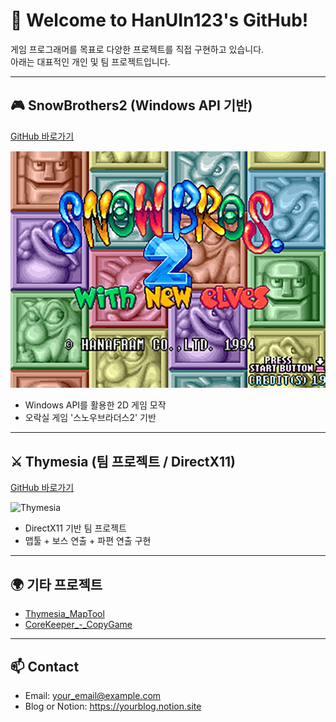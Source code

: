 # 👋 Welcome to HanUIn123's GitHub!

게임 프로그래머를 목표로 다양한 프로젝트를 직접 구현하고 있습니다.  
아래는 대표적인 개인 및 팀 프로젝트입니다.

---

## 🎮 SnowBrothers2 (Windows API 기반)
[GitHub 바로가기](https://github.com/HanUIn123/SnowBrothers2)

![SnowBrothers2](https://raw.githubusercontent.com/HanUIn123/SnowBrothers2/main/Images/SnowBrothers.png)

- Windows API를 활용한 2D 게임 모작  
- 오락실 게임 '스노우브라더스2' 기반

---

## ⚔️ Thymesia (팀 프로젝트 / DirectX11)
[GitHub 바로가기](https://github.com/HanUIn123/Thymesia)

![Thymesia](https://raw.githubusercontent.com/HanUIn123/Thymesia/main/Thymesia_Thumnail.png)

- DirectX11 기반 팀 프로젝트  
- 맵툴 + 보스 연출 + 파편 연출 구현


---

## 🌍 기타 프로젝트
- [Thymesia_MapTool](https://github.com/HanUIn123/Thymesia_MapTool)
- [CoreKeeper_-_CopyGame](https://github.com/HanUIn123/CoreKeeper_-_CopyGame)

---

## 📫 Contact
- Email: your_email@example.com  
- Blog or Notion: https://yourblog.notion.site
